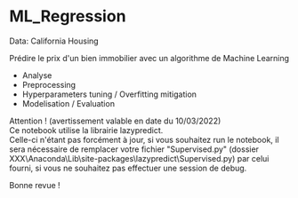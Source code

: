 # ML_Regression
Data: California Housing

Prédire le prix d'un bien immobilier avec un algorithme de Machine Learning
- Analyse
- Preprocessing
- Hyperparameters tuning / Overfitting mitigation
- Modelisation / Evaluation

Attention ! (avertissement valable en date du 10/03/2022)
<br> Ce notebook utilise la librairie lazypredict.
<br> Celle-ci n'étant pas forcément à jour, si vous souhaitez run le notebook, il sera nécessaire de remplacer votre fichier "Supervised.py" (dossier XXX\Anaconda\Lib\site-packages\lazypredict\Supervised.py) par celui fourni, si vous ne souhaitez pas effectuer une session de debug.

Bonne revue !
